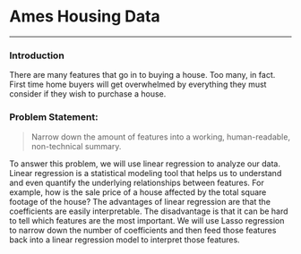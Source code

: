 # Ames Housing Data

---

### Introduction

There are many features that go in to buying a house. Too many, in fact. First time home buyers will get overwhelmed by everything they must consider if they wish to purchase a house. 

### Problem Statement:

> Narrow down the amount of features into a working, human-readable, non-technical summary.

To answer this problem, we will use linear regression to analyze our data. Linear regression is a statistical modeling tool that helps us to understand and even quantify the underlying relationships between features. For example, how is the sale price of a house affected by the total square footage of the house? The advantages of linear regression are that the coefficients are easily interpretable. The disadvantage is that it can be hard to tell which features are the most important. We will use Lasso regression to narrow down the number of coefficients and then feed those features back into a linear regression model to interpret those features. 